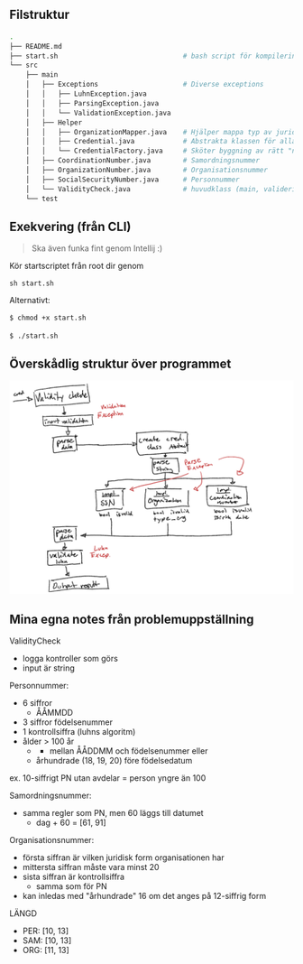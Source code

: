 ## Filstruktur
```bash
.
├── README.md
├── start.sh                               # bash script för kompilering och exekvering
└── src
    ├── main
    │   ├── Exceptions                     # Diverse exceptions
    │   │   ├── LuhnException.java
    │   │   ├── ParsingException.java
    │   │   └── ValidationException.java 
    │   ├── Helper
    │   │   ├── OrganizationMapper.java    # Hjälper mappa typ av juridisk organisation
    │   │   ├── Credential.java            # Abstrakta klassen för alla "nummer"
    │   │   └── CredentialFactory.java     # Sköter byggning av rätt "nummer"-implementation
    │   ├── CoordinationNumber.java        # Samordningsnummer
    │   ├── OrganizationNumber.java        # Organisationsnummer
    │   ├── SocialSecurityNumber.java      # Personnummer
    │   └── ValidityCheck.java             # huvudklass (main, valideringscheck av luhn, mm)
    └── test
```

## Exekvering (från CLI)
> Ska även funka fint genom Intellij :)

Kör startscriptet från root dir genom 
```
sh start.sh
```

Alternativt:
```
$ chmod +x start.sh

$ ./start.sh
```

## Överskådlig struktur över programmet
<img src="programkarta.png" width="800px">

## Mina egna notes från problemuppställning

ValidityCheck
- logga kontroller som görs
- input är string

Personnummer:
- 6 siffror
  - ÅÅMMDD
- 3 siffror födelsenummer
- 1 kontrollsiffra (luhns algoritm)
- ålder > 100 år
  - + mellan ÅÅDDMM och födelsenummer
  eller
  - århundrade (18, 19, 20) före födelsedatum

ex. 10-siffrigt PN utan avdelar = person yngre än 100

Samordningsnummer:
- samma regler som PN, men 60 läggs till datumet
  - dag + 60 = [61, 91]

Organisationsnummer:
- första siffran är vilken juridisk form organisationen har
- mittersta siffran måste vara minst 20
- sista siffran är kontrollsiffra
  - samma som för PN
- kan inledas med "århundrade" 16 om det anges på 12-siffrig form



LÄNGD
- PER: [10, 13]
- SAM: [10, 13]
- ORG: [11, 13]
